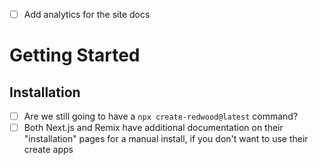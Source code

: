 - [ ] Add analytics for the site docs

# Getting Started

## Installation

- [ ] Are we still going to have a `npx create-redwood@latest` command?
- [ ] Both Next.js and Remix have additional documentation on their "installation" pages for a manual install,
      if you don't want to use their create apps
